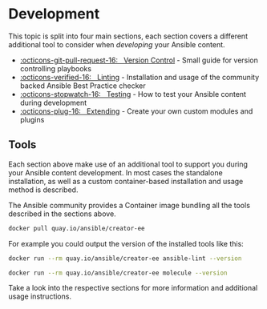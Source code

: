 # Development

This topic is split into four main sections, each section covers a different additional tool to consider when *developing* your Ansible content.

* [:octicons-git-pull-request-16: &nbsp; Version Control](git.md) - Small guide for version controlling playbooks
* [:octicons-verified-16: &nbsp; Linting](linting.md) - Installation and usage of the community backed Ansible Best Practice checker
* [:octicons-stopwatch-16: &nbsp; Testing](testing.md) - How to test your Ansible content during development
* [:octicons-plug-16: &nbsp; Extending](extending.md) - Create your own custom modules and plugins

## Tools

Each section above make use of an additional tool to support you during your Ansible content development. In most cases the standalone installation, as well as a custom container-based installation and usage method is described.  

The Ansible community provides a Container image bundling all the tools described in the sections above.

```bash
docker pull quay.io/ansible/creator-ee
```

For example you could output the version of the installed tools like this:

```bash
docker run --rm quay.io/ansible/creator-ee ansible-lint --version
```

```bash
docker run --rm quay.io/ansible/creator-ee molecule --version
```

Take a look into the respective sections for more information and additional usage instructions.

